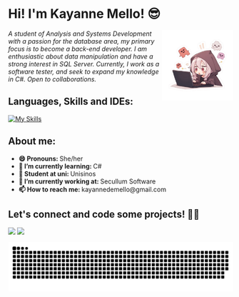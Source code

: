 <h1> Hi! I'm Kayanne Mello! 😎</h1>
<img align='right' src= "https://github.com/mellokayy/mellokayy/blob/main/.github/workflows/coding.png" width="159">

<!--<p><em>Estudante de Análise e Desenvolvimento de Sistemas com uma paixão pela área de bancos de dados, meu foco principal é me tornar uma desenvolvedora back-end. Sou entusiasta pela manipulação de dados e tenho um forte interesse em SQL Server. 
Atualmente estou dedicando meu tempo para aprender Java e C#. Minha ambição é constante - sempre em busca de descobrir e aprender coisas novas. Aberta a colaborações e sempre ansiosa por novos desafios, ansiosa para expandir meu conhecimento.</em></p>
-->

<p><em>A student of Analysis and Systems Development with a passion for the database area, my primary focus is to become a back-end developer. I am enthusiastic about data manipulation and have a strong interest in SQL Server. Currently, I work as a software tester, and seek to expand my knowledge in C#. Open to collaborations.</em></p>

<h2>Languages, Skills and IDEs: </h2>

[![My Skills](https://skillicons.dev/icons?i=cs,html,css,postman,vscode,visualstudio&perline=10)](https://skillicons.dev)

<h2> About me: </h2>
<ul>
    <li align="left"> <strong>😄 Pronouns: </strong>She/her</li>
    <li align="left"> <strong>🌱 I’m currently learning: </strong>C#</li>
    <li align="left"> <strong>📓 Student at uni: </strong>Unisinos</li>
    <li align="left"> <strong>🔭 I’m currently working at: </strong>Secullum Software</li>
    <li align="left"> <strong>📫 How to reach me: </strong>kayannedemello@gmail.com</li>
 </ul>

<h2>Let's connect and code some projects! 🚀✨</h2>

<div>
<a href="https://www.linkedin.com/in/kayanne-mello/"><img src="https://img.shields.io/badge/LinkedIn-0077B5?style=for-the-badge&logo=linkedin&logoColor=white" /></a>
<a href="https://www.instagram.com/mellokayanne/"><img src="https://img.shields.io/badge/Instagram-E4405F?style=for-the-badge&logo=instagram&logoColor=white" /></a>
</div>


![Snake animation](https://github.com/mellokayy/mellokayy/blob/output/github-contribution-grid-snake-dark.svg)
